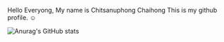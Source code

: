 Hello Everyong, My name is Chitsanuphong Chaihong
This is my github profile. ☺

![Anurag's GitHub stats](https://github-readme-stats.vercel.app/api?username=csnpch&show_icons=true&theme=radical)
<!-- ![Language's](https://github-readme-stats.vercel.app/api/top-langs/?username=csnpch&hide=javascript,html&show_icons=true&theme=radical) -->
